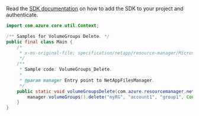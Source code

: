 Read the [SDK documentation](https://github.com/Azure/azure-sdk-for-java/blob/azure-resourcemanager-netapp_1.0.0-beta.8/sdk/netapp/azure-resourcemanager-netapp/README.md) on how to add the SDK to your project and authenticate.

```java
import com.azure.core.util.Context;

/** Samples for VolumeGroups Delete. */
public final class Main {
    /*
     * x-ms-original-file: specification/netapp/resource-manager/Microsoft.NetApp/stable/2021-10-01/examples/VolumeGroups_Delete.json
     */
    /**
     * Sample code: VolumeGroups_Delete.
     *
     * @param manager Entry point to NetAppFilesManager.
     */
    public static void volumeGroupsDelete(com.azure.resourcemanager.netapp.NetAppFilesManager manager) {
        manager.volumeGroups().delete("myRG", "account1", "group1", Context.NONE);
    }
}
```
